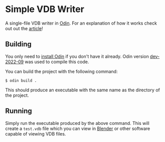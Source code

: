 # Simple VDB Writer

A single-file VDB writer in [Odin](https://odin-lang.org/). For an explanation of how it works check out
out the [article](https://jangafx.com/2022/09/29/vdb-a-deep-dive/)!

## Building

You only need to [install Odin](https://odin-lang.org/docs/install/) if you
don't have it already. Odin version [dev-2022-09](https://github.com/odin-lang/Odin/releases/tag/dev-2022-09)
was used to compile this code.

You can build the project with the following command:

```console
$ odin build .
```

This should produce an executable with the same name as the directory of the
project.

## Running

Simply run the executable produced by the above command. This will create a
`test.vdb` file which you can view in [Blender](https://blender.org) or other software capable of
viewing VDB files.